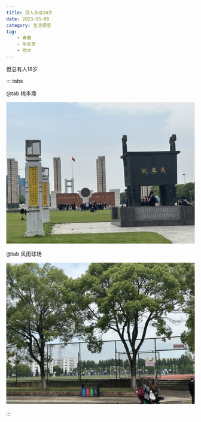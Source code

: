 ```yaml
---
title: 没人永远18岁
date: 2023-05-08
category: 生活感悟
tag:
    - 青春
    - 毕业季
    - 师大
---
```


但总有人18岁

<!-- more -->

::: tabs

@tab 桃李鼎

![](./their-18-year-old_assets/images/1.jpg)

@tab 风雨球场

![](./their-18-year-old_assets/images/2.jpg)

:::